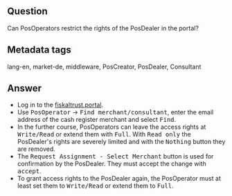 ## Question

Can PosOperators restrict the rights of the PosDealer in the portal?

## Metadata tags

lang-en, market-de, middleware, PosCreator, PosDealer, Consultant

## Answer

* Log in to the [fiskaltrust.portal](https://portal.fiskaltrust.de/Account/Login?returnUrl=%2fHome%2fDashboard).
* Use <kbd>PosOperator</kbd> &rarr; <kbd>Find merchant/consultant</kbd>, enter the email address of the cash register merchant and select <kbd>Find</kbd>. 
* In the further course, PosOperators can leave the access rights at <kbd>Write/Read</kbd> or extend them with <kbd>Full</kbd>. With <kbd>Read only</kbd> the PosDealer's rights are severely limited and with the <kbd>Nothing</kbd> button they are removed.
* The <kbd>Request Assignment - Select Merchant</kbd> button is used for confirmation by the PosDealer. They must accept the change with <kbd>accept</kbd>. 
* To grant access rights to the PosDealer again, the PosOperator must at least set them to <kbd>Write/Read</kbd> or extend them to <kbd>Full</kbd>.
